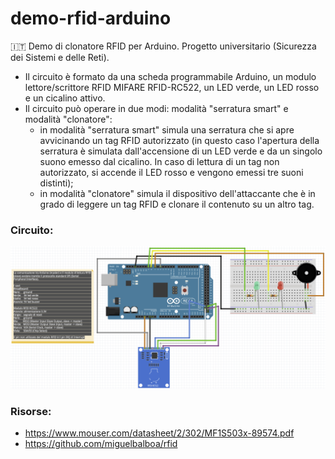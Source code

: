 # demo-rfid-arduino
🇮🇹 Demo di clonatore RFID per Arduino. Progetto universitario (Sicurezza dei Sistemi e delle Reti).

- Il circuito è formato da una scheda programmabile Arduino, un modulo lettore/scrittore RFID MIFARE RFID-RC522, un LED verde, un LED rosso e un cicalino attivo.
- Il circuito può operare in due modi: modalità "serratura smart" e modalità "clonatore":
  - in modalità "serratura smart" simula una serratura che si apre avvicinando un tag RFID autorizzato (in questo caso l'apertura della serratura è simulata dall'accensione di un LED verde e da un singolo suono emesso dal cicalino. In caso di lettura di un tag non autorizzato, si accende il LED rosso e vengono emessi tre suoni distinti);
  - in modalità "clonatore" simula il dispositivo dell'attaccante che è in grado di leggere un tag RFID e clonare il contenuto su un altro tag.

### Circuito:

![circuito](https://raw.githubusercontent.com/e-magon/demo-rfid-arduino/main/Immagine%20sketch.png)


### Risorse:

- https://www.mouser.com/datasheet/2/302/MF1S503x-89574.pdf
- https://github.com/miguelbalboa/rfid
